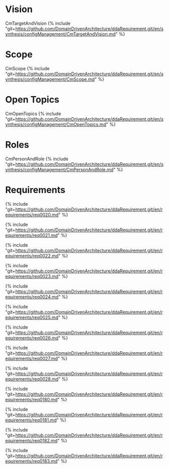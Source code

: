
# Vision

CmTargetAndVision
{% include "git+https://github.com/DomainDrivenArchitecture/ddaRequirement.git/en/synthesis/configManagement/CmTargetAndVision.md" %}


# Scope

CmScope
{% include "git+https://github.com/DomainDrivenArchitecture/ddaRequirement.git/en/synthesis/configManagement/CmScope.md" %}


# Open Topics

CmOpenTopics
{% include "git+https://github.com/DomainDrivenArchitecture/ddaRequirement.git/en/synthesis/configManagement/CmOpenTopics.md" %}


# Roles

CmPersonAndRole
{% include "git+https://github.com/DomainDrivenArchitecture/ddaRequirement.git/en/synthesis/configManagement/CmPersonAndRole.md" %}


# Requirements

{% include "git+https://github.com/DomainDrivenArchitecture/ddaRequirement.git/en/requirements/req0020.md" %}

{% include "git+https://github.com/DomainDrivenArchitecture/ddaRequirement.git/en/requirements/req0021.md" %}

{% include "git+https://github.com/DomainDrivenArchitecture/ddaRequirement.git/en/requirements/req0022.md" %}

{% include "git+https://github.com/DomainDrivenArchitecture/ddaRequirement.git/en/requirements/req0023.md" %}

{% include "git+https://github.com/DomainDrivenArchitecture/ddaRequirement.git/en/requirements/req0024.md" %}

{% include "git+https://github.com/DomainDrivenArchitecture/ddaRequirement.git/en/requirements/req0025.md" %}

{% include "git+https://github.com/DomainDrivenArchitecture/ddaRequirement.git/en/requirements/req0026.md" %}

{% include "git+https://github.com/DomainDrivenArchitecture/ddaRequirement.git/en/requirements/req0027.md" %}

{% include "git+https://github.com/DomainDrivenArchitecture/ddaRequirement.git/en/requirements/req0028.md" %}

{% include "git+https://github.com/DomainDrivenArchitecture/ddaRequirement.git/en/requirements/req0180.md" %}

{% include "git+https://github.com/DomainDrivenArchitecture/ddaRequirement.git/en/requirements/req0181.md" %}

{% include "git+https://github.com/DomainDrivenArchitecture/ddaRequirement.git/en/requirements/req0182.md" %}

{% include "git+https://github.com/DomainDrivenArchitecture/ddaRequirement.git/en/requirements/req0183.md" %}


